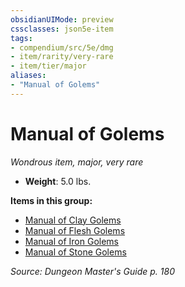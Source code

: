 ```yaml
---
obsidianUIMode: preview
cssclasses: json5e-item
tags:
- compendium/src/5e/dmg
- item/rarity/very-rare
- item/tier/major
aliases: 
- "Manual of Golems"
---
```

# Manual of Golems
*Wondrous item, major, very rare*  

- **Weight**: 5.0 lbs.

**Items in this group:**

- [Manual of Clay Golems](2-Mechanics/CLI/items/manual-of-clay-golems.md)
- [Manual of Flesh Golems](2-Mechanics/CLI/items/manual-of-flesh-golems.md)
- [Manual of Iron Golems](2-Mechanics/CLI/items/manual-of-iron-golems.md)
- [Manual of Stone Golems](2-Mechanics/CLI/items/manual-of-stone-golems.md)

*Source: Dungeon Master's Guide p. 180*